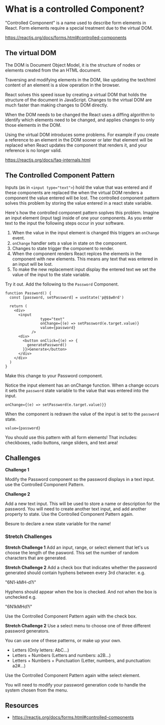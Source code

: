 # What is a controlled Component? 

"Controlled Component" is a name used to describe form elements 
in React. Form elements require a special treatment due to the 
virtual DOM. 

https://reactjs.org/docs/forms.html#controlled-components

## The virtual DOM

The DOM is Document Object Model, it is the structure of nodes or elements created from the an HTML document. 

Traversing and modifying elements in the DOM, like updating the text/html content of an element is a slow operation in the browser. 

React solves this speed issue by creating a virtual DOM that holds the structure of the document in JavaScript. Changes to the virtual DOM are much faster than making changes to DOM directly. 

When the DOM needs to be changed the React uses a diffing algorithm to identify which elements need to be changed, and applies changes to only those elements in the DOM. 

Using the virtual DOM introduces some problems. For example if you create a reference to an element in the DOM sooner or later that element will be replaced when React updates the component that renders it, and your reference is no longer valid. 

https://reactjs.org/docs/faq-internals.html

## The Controlled Component Pattern

Inputs (as in `<input type="text">`) hold the value that was entered and if these components are replaced the when the virtual DOM renders a component the value entered will be lost. The controlled component pattern solves this problem by storing the value entered in a react state variable. 

Here's how the controlled component pattern soplves this problem. Imagine an input element (input tag) inside of one your components. As you enter text to the input the following steps occur in your software.  

1. When the value in the input element is changed this triggers an `onChange` event. 
2. `onChange` handler sets a value in state on the component. 
3. Changes to state trigger the component to render. 
4. When the component renders React replces the elements in the component with new elements. This means any text that was entered in an input will be lost. 
5. To make the new replacement input display the entered text we set the value of the input to the state variable. 

Try it out. Add the following to the `Password` Component. 

```JSX
function Password() {
  const [password, setPassword] = useState('p@$$w0rd')
 
  return (
    <div>
      <input 
				type="text"
				onChange={(e) => setPassword(e.target.value)}
				value={password}
			/>
      <div>
        <button onClick={(e) => {
          generatePassword()
        }}>Generate</button>
      </div>
    </div>
  )
}
```

Make this change to your Password component. 

Notice the input element has an onChange function. When a change occurs it sets the `password` state variable to the value that was entered into the input. 

`onChange={(e) => setPassword(e.target.value)}}`

When the component is redrawn the value of the input is set to the `password` state.  

`value={password}`

You should use this pattern with all form elements! That includes: checkboxes, radio buttons, range sliders, and text area!

## Challenges 

**Challenge 1**

Modify the Password component so the password displays in a text input. use the Controlled Component Pattern. 

**Challenge 2**

Add a new text input. This will be used to store a name or description for the password. You will need to create another text input, and add another property to state. Use the Controlled Component Pattern again.

Besure to declare a new state variable for the name! 

### Stretch Challenges

**Stretch Challenge 1**
Add an input, range, or select element that let's us choose the length of the pasword. This set the number of random characters that are generated. 

**Stretch Challenge 2**
Add a check box that indicates whether the password generated should contain hyphens between every 3rd character. e.g.

"6N1-kMH-d?i"

Hyphens should appear when the box is checked. And not when the box is unchecked e.g.

"6N1kMHd?i"

Use the Controlled Component Pattern again with the check box. 

**Stretch Challenge 2**
Use a select menu to choose one of three different password generators. 

You can use one of these patterns, or make up your own. 

- Letters (Only letters: AbC...)
- Letters + Numbers (Letters and numbers: a2B...)
- Letters + Numbers + Punctuation (Letter, numbers, and punctuation: a2#...)

Use the Controlled Component Pattern again withe select element. 

You will need to modify your password generation code to handle the 
system chosen from the menu. 

## Resources 

- https://reactjs.org/docs/forms.html#controlled-components



